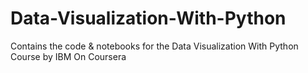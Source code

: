 # Data-Visualization-With-Python
Contains the code &amp; notebooks for the Data Visualization With Python Course by IBM On Coursera
